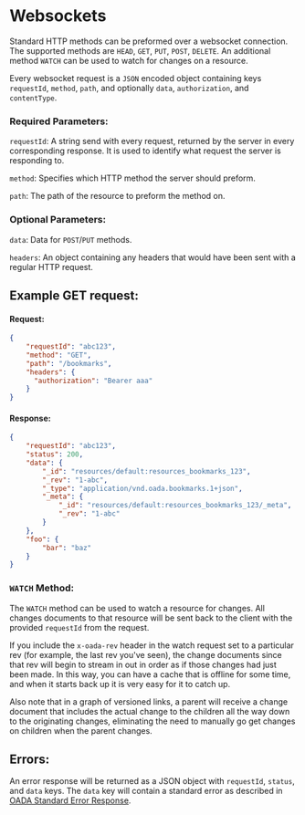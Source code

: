 # Websockets

Standard HTTP methods can be preformed over a websocket connection. The supported
methods are `HEAD`, `GET`, `PUT`, `POST`, `DELETE`. An additional method `WATCH`
can be used to watch for changes on a resource.

Every websocket request is a `JSON` encoded object containing keys `requestId`,
`method`, `path`, and optionally `data`, `authorization`, and `contentType`.

### Required Parameters:

`requestId`: A string send with every request, returned by the server in every
  corresponding response. It is used to identify what request the server is
  responding to.

`method`: Specifies which HTTP method the server should preform.

`path`: The path of the resource to preform the method on.

### Optional Parameters:

`data`: Data for `POST`/`PUT` methods.

`headers`: An object containing any headers that would have been sent with 
a regular HTTP request.

## Example GET request:

#### Request:
```json
{
    "requestId": "abc123",
    "method": "GET",
    "path": "/bookmarks",
    "headers": {
      "authorization": "Bearer aaa"
    }
}
```
#### Response:
```json
{
    "requestId": "abc123",
    "status": 200,
    "data": {
        "_id": "resources/default:resources_bookmarks_123",
        "_rev": "1-abc",
        "_type": "application/vnd.oada.bookmarks.1+json",
        "_meta": {
            "_id": "resources/default:resources_bookmarks_123/_meta",
            "_rev": "1-abc"
        }
    },
    "foo": {
        "bar": "baz"
    }
}
```

### `WATCH` Method:
The `WATCH` method can be used to watch a resource for changes. All changes documents to
that resource will be sent back to the client with the provided `requestId` from
the request.  

If you include the `x-oada-rev` header in the watch request set to a particular
rev (for example, the last rev you've seen), the change documents since that
rev will begin to stream in out in order as if those changes had just been
made.  In this way, you can have a cache that is offline for some time,
and when it starts back up it is very easy for it to catch up.

Also note that in a graph of versioned links, a parent will receive a change
document that includes the actual change to the children all the way down to
the originating changes, eliminating the need to manually go get changes
on children when the parent changes.

## Errors:
An error response will be returned as a JSON object with `requestId`, `status`,
and `data` keys. The `data` key will contain a standard error as described in
[OADA Standard Error Response](Standard-Error.md).
